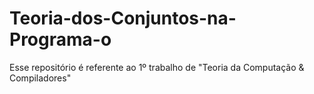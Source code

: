# Teoria-dos-Conjuntos-na-Programa-o
Esse repositório é referente ao 1º trabalho de "Teoria da Computação &amp; Compiladores"
